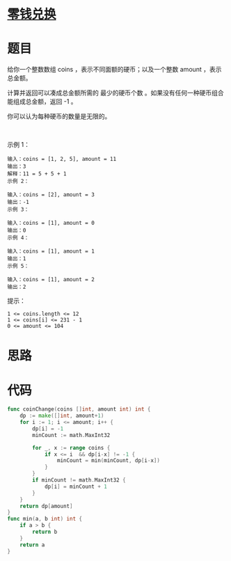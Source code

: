 # [零钱兑换](https://leetcode-cn.com/problems/coin-change/)

# 题目

给你一个整数数组 coins ，表示不同面额的硬币；以及一个整数 amount ，表示总金额。

计算并返回可以凑成总金额所需的 最少的硬币个数 。如果没有任何一种硬币组合能组成总金额，返回 -1 。

你可以认为每种硬币的数量是无限的。

 

示例 1：
```
输入：coins = [1, 2, 5], amount = 11
输出：3 
解释：11 = 5 + 5 + 1
示例 2：

输入：coins = [2], amount = 3
输出：-1
示例 3：

输入：coins = [1], amount = 0
输出：0
示例 4：

输入：coins = [1], amount = 1
输出：1
示例 5：

输入：coins = [1], amount = 2
输出：2
```

提示：

```
1 <= coins.length <= 12
1 <= coins[i] <= 231 - 1
0 <= amount <= 104
```

# 思路


# 代码

```go
func coinChange(coins []int, amount int) int {
	dp := make([]int, amount+1)
	for i := 1; i <= amount; i++ {
		dp[i] = -1
		minCount := math.MaxInt32

		for _, x := range coins {
			if x <= i  && dp[i-x] != -1 {
				minCount = min(minCount, dp[i-x])
			}
		}
		if minCount != math.MaxInt32 {
			dp[i] = minCount + 1
		}
	}
	return dp[amount]
}
func min(a, b int) int {
	if a > b {
		return b
	}
	return a
}
```

